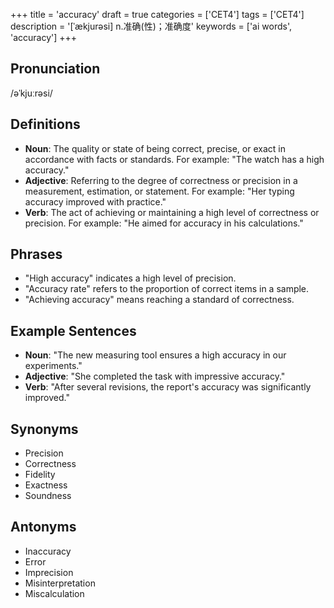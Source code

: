 +++
title = 'accuracy'
draft = true
categories = ['CET4']
tags = ['CET4']
description = '[ˈækjurəsi] n.准确(性)；准确度'
keywords = ['ai words', 'accuracy']
+++

## Pronunciation
/əˈkjuːrəsi/

## Definitions
- **Noun**: The quality or state of being correct, precise, or exact in accordance with facts or standards. For example: "The watch has a high accuracy."
- **Adjective**: Referring to the degree of correctness or precision in a measurement, estimation, or statement. For example: "Her typing accuracy improved with practice."
- **Verb**: The act of achieving or maintaining a high level of correctness or precision. For example: "He aimed for accuracy in his calculations."

## Phrases
- "High accuracy" indicates a high level of precision.
- "Accuracy rate" refers to the proportion of correct items in a sample.
- "Achieving accuracy" means reaching a standard of correctness.

## Example Sentences
- **Noun**: "The new measuring tool ensures a high accuracy in our experiments."
- **Adjective**: "She completed the task with impressive accuracy."
- **Verb**: "After several revisions, the report's accuracy was significantly improved."

## Synonyms
- Precision
- Correctness
- Fidelity
- Exactness
- Soundness

## Antonyms
- Inaccuracy
- Error
- Imprecision
- Misinterpretation
- Miscalculation
